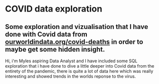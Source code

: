 # COVID data exploration

## Some exploration and vizualisation that I have done with Covid data from [ourworldindata.org/covid-deaths](https://ourworldindata.org/covid-deaths) in order to maybe get some hidden insight.

Hi, i'm Myles aspiring Data Analyst and I have included some SQL exploration that i have done to dive a little deeper into Covid data from the entirety of the pandemic, there is quite a lot of data here which was really interesting and showed trends in the worlds reponse to the virus.
